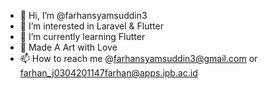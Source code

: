 - 👋 Hi, I’m @farhansyamsuddin3
- 👀 I’m interested in Laravel & Flutter
- 🌱 I’m currently learning Flutter
- 💞️ Made A Art with Love
- 📫 How to reach me @farhansyamsuddin3@gmail.com or farhan_j0304201147farhan@apps.ipb.ac.id

<!---
farhansyamsuddin3/farhansyamsuddin3 is a ✨ special ✨ repository because its `README.md` (this file) appears on your GitHub profile.
You can click the Preview link to take a look at your changes.
--->
